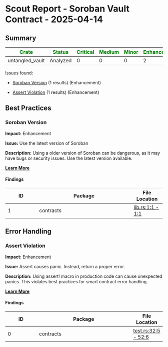 

<style>
.markdown-body table {min-width: 100%;width: 100%;display: table;}
thead {min-width: 100%;width: 100%;}
th {min-width: 60%;width: 60%;}
th:last-child {min-width: 20%;width: 20%;}
th:first-child {min-width: 20%;width: 20%;}
</style>



# Scout Report - Soroban Vault Contract - 2025-04-14

## Summary

| <span style="color:green">Crate</span> | <span style="color:green">Status</span> | <span style="color:green">Critical</span> | <span style="color:green">Medium</span> | <span style="color:green">Minor</span> | <span style="color:green">Enhancement</span> | 
| - | - | - | - | - | - | 
| untangled_vault | Analyzed | 0 | 0 | 0 | 2 | 


Issues found:



- [Soroban Version](#soroban-version) (1 results) (Enhancement)

- [Assert Violation](#assert-violation) (1 results) (Enhancement)



## Best Practices



### Soroban Version

**Impact:** Enhancement

**Issue:** Use the latest version of Soroban

**Description:** Using a older version of Soroban can be dangerous, as it may have bugs or security issues. Use the latest version available.

[**Learn More**](https://coinfabrik.github.io/scout-audit/docs/detectors/soroban/soroban-version)

#### Findings

| ID  | Package | File Location |
| --- | ------- | ------------- |
| 1 | contracts | [lib.rs:1:1 - 1:1](contracts/vault/src/lib.rs) |



## Error Handling



### Assert Violation

**Impact:** Enhancement

**Issue:** Assert causes panic. Instead, return a proper error.

**Description:** Using assert! macro in production code can cause unexpected panics. This violates best practices for smart contract error handling.

[**Learn More**](https://coinfabrik.github.io/scout-audit/docs/detectors/rust/assert-violation)

#### Findings

| ID  | Package | File Location |
| --- | ------- | ------------- |
| 0 | contracts | [test.rs:32:5 - 52:6](contracts/vault/src/test.rs) |


